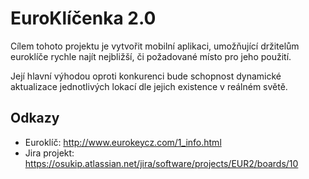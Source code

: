 # EuroKlíčenka 2.0
Cílem tohoto projektu je vytvořit mobilní aplikaci, umožňující držitelům euroklíče rychle najít nejbližší, či požadované místo pro jeho použití.

Její hlavní výhodou oproti konkurenci bude schopnost dynamické aktualizace jednotlivých lokací dle jejich existence v reálném světě.

## Odkazy
- Euroklíč: http://www.eurokeycz.com/1_info.html
- Jira projekt: https://osukip.atlassian.net/jira/software/projects/EUR2/boards/10